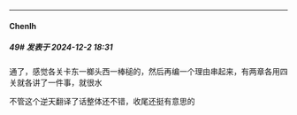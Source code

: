 ﻿
*****

####  Chenlh  
##### 49#       发表于 2024-12-2 18:31

通了，感觉各关卡东一榔头西一棒槌的，然后再编一个理由串起来，有两章各用四关就各讲了一件事，就很水

不管这个逆天翻译了话整体还不错，收尾还挺有意思的

